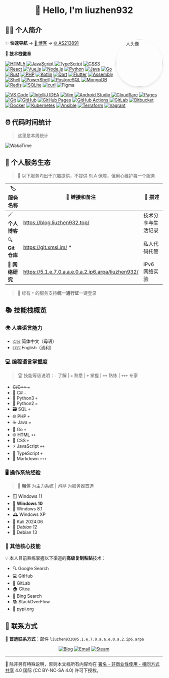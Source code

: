<h1 align="center">👋 Hello, I'm liuzhen932</h1>

## 🙋‍♂️ 个人简介

<img align='right' src="https://avatars.githubusercontent.com/u/141824471?v=4" width="150" alt="个人头像" style="border-radius: 50%; box-shadow: 0 4px 8px rgba(0,0,0,0.1);">

✨ **快速导航** → [📝 博客](http://blog.liuzhen932.top) → [🌐 AS213891](https://www.932.moe)

💫 **技术栈徽章**

[![HTML5](https://img.shields.io/badge/-HTML5-E34F26?style=flat-square&logo=html5&logoColor=white)](https://html.spec.whatwg.org/)
[![JavaScript](https://img.shields.io/badge/-JavaScript-f7e018?style=flat-square&logo=javascript&logoColor=white)](https://www.ecma-international.org/)
[![TypeScript](https://img.shields.io/badge/-TypeScript-007acc?style=flat-square&logo=typescript&logoColor=white)](https://www.typescriptlang.org/)
[![CSS3](https://img.shields.io/badge/-CSS3-1572B6?style=flat-square&logo=css&logoColor=white)](https://developer.mozilla.org/en-US/docs/Web/CSS)
[![React](https://img.shields.io/badge/-React-61dafb?style=flat-square&logo=react&logoColor=000000)](https://reactjs.org/)
[![Vue.js](https://img.shields.io/badge/-Vue.js-4fc08d?style=flat-square&logo=vue.js&logoColor=ffffff)](https://vuejs.org/)
[![Node.js](https://img.shields.io/badge/-Node.js-43853d?style=flat-square&logo=node.js&logoColor=ffffff)](https://nodejs.org/)
[![Python](https://img.shields.io/badge/-Python-3670A0?style=flat-square&logo=python&logoColor=ffdd54)](https://www.python.org/)
[![Java](https://img.shields.io/badge/-Java-ed8b00?style=flat-square&logo=openjdk&logoColor=ffffff)](https://www.java.com/)
[![Go](https://img.shields.io/badge/-Go-00add8?style=flat-square&logo=go&logoColor=ffffff)](https://golang.org/)
[![Rust](https://img.shields.io/badge/-Rust-000000?style=flat-square&logo=rust&logoColor=ffffff)](https://www.rust-lang.org/)
[![PHP](https://img.shields.io/badge/-PHP-777bb4?style=flat-square&logo=php&logoColor=ffffff)](https://www.php.net/)
[![Kotlin](https://img.shields.io/badge/-Kotlin-0095d5?style=flat-square&logo=kotlin&logoColor=ffffff)](https://kotlinlang.org/)
[![Dart](https://img.shields.io/badge/-Dart-0175c2?style=flat-square&logo=dart&logoColor=ffffff)](https://dart.dev/)
[![Flutter](https://img.shields.io/badge/-Flutter-02569b?style=flat-square&logo=flutter&logoColor=ffffff)](https://flutter.dev/)
[![Assembly](https://img.shields.io/badge/-Assembly-654ff0?style=flat-square&logo=assemblyscript&logoColor=ffffff)](https://en.wikipedia.org/wiki/Assembly_language)
[![Shell](https://img.shields.io/badge/-Shell-89e051?style=flat-square&logo=gnu-bash&logoColor=ffffff)](https://www.gnu.org/software/bash/)
[![PowerShell](https://img.shields.io/badge/-PowerShell-5391fe?style=flat-square&logo=powershell&logoColor=ffffff)](https://docs.microsoft.com/en-us/powershell/)
[![PostgreSQL](https://img.shields.io/badge/-PostgreSQL-336791?style=flat-square&logo=postgresql&logoColor=ffffff)](https://www.postgresql.org/)
[![MongoDB](https://img.shields.io/badge/-MongoDB-47a248?style=flat-square&logo=mongodb&logoColor=ffffff)](https://www.mongodb.com/)
[![Redis](https://img.shields.io/badge/-Redis-dc382d?style=flat-square&logo=redis&logoColor=ffffff)](https://redis.io/)
[![SQLite](https://img.shields.io/badge/-SQLite-003b57?style=flat-square&logo=sqlite&logoColor=ffffff)](https://www.sqlite.org/)
[![curl](https://img.shields.io/badge/curl-%23073551.svg?style=flat-square&logo=curl&logoColor=white)](https://curl.se/)
![Figma](https://img.shields.io/badge/-Figma-F24E1E?style=flat-square&logo=figma&logoColor=white)

[![VS Code](https://img.shields.io/badge/-VS%20Code-007acc?style=flat-square&logo=visual-studio-code&logoColor=ffffff)](https://code.visualstudio.com/)
[![IntelliJ IDEA](https://img.shields.io/badge/-IntelliJ%20IDEA-000000?style=flat-square&logo=intellijidea&logoColor=ffffff)](https://www.jetbrains.com/idea/)
[![Vim](https://img.shields.io/badge/-Vim-019733?style=flat-square&logo=vim&logoColor=ffffff)](https://www.vim.org/)
[![Android Studio](https://img.shields.io/badge/-Android%20Studio-3ddc84?style=flat-square&logo=android-studio&logoColor=ffffff)](https://developer.android.com/studio)
[![Cloudflare](https://img.shields.io/badge/-Cloudflare-f38020?style=flat-square&logo=cloudflare&logoColor=white)](https://www.cloudflare.com/)
[![Pages](https://img.shields.io/badge/-Pages-f38020?style=flat-square&logo=cloudflarepages&logoColor=white)](https://www.cloudflare.com/)
[![Git](https://img.shields.io/badge/-Git-f05032?style=flat-square&logo=git&logoColor=ffffff)](https://git-scm.com/)
[![GitHub](https://img.shields.io/badge/-GitHub-181717?style=flat-square&logo=github&logoColor=ffffff)](https://github.com/)
[![GitHub Pages](https://img.shields.io/badge/-GitHub%20Pages-121011?style=flat-square&logo=github&logoColor=white)](https://pages.github.com/)
[![GitHub Actions](https://img.shields.io/badge/-GitHub%20Actions-2671E5?style=flat-square&logo=githubactions&logoColor=white) ](https://github.com/features/actions)
[![GitLab](https://img.shields.io/badge/-GitLab-fc6d26?style=flat-square&logo=gitlab&logoColor=ffffff)](https://gitlab.com/)
[![Bitbucket](https://img.shields.io/badge/-Bitbucket-0052cc?style=flat-square&logo=bitbucket&logoColor=ffffff)](https://bitbucket.org/)
[![Docker](https://img.shields.io/badge/-Docker-2496ed?style=flat-square&logo=docker&logoColor=ffffff)](https://www.docker.com/)
[![Kubernetes](https://img.shields.io/badge/-Kubernetes-326ce5?style=flat-square&logo=kubernetes&logoColor=ffffff)](https://kubernetes.io/)
[![Ansible](https://img.shields.io/badge/-Ansible-ee0000?style=flat-square&logo=ansible&logoColor=ffffff)](https://www.ansible.com/)
[![Terraform](https://img.shields.io/badge/-Terraform-623ce4?style=flat-square&logo=terraform&logoColor=ffffff)](https://www.terraform.io/)
[![Vagrant](https://img.shields.io/badge/-Vagrant-1563ff?style=flat-square&logo=vagrant&logoColor=ffffff)](https://www.vagrantup.com/)

## ⏰ 代码时间统计

> 这里是本周统计

![WakaTime](https://github-readme-stats.vercel.app/api/wakatime?username=liuzhen932&api_domain=wakapi.xmsl.im&layout=compact&theme=radical)

## 🎨 个人服务生态

> 🎪 以下服务均出于兴趣提供，不提供 SLA 保障，但用心维护每一个服务

| 🏷️ 服务名称 | 🔗 链接和备注 | 📝 描述 |
| ------------- | ---------------------------------------------------- | -------- |
| 🪄 **个人博客** | <https://blog.liuzhen932.top/> | 技术分享与生活记录 |
| 🔍 **Git 仓库** | <https://git.xmsl.im/> * | 私人代码托管 |
| 💖 **网络研究** | <https://5.1.e.7.0.a.a.e.0.a.2.ip6.arpa/liuzhen932/> | IPv6 网络实验 |

> 🎫 标有 `*` 的服务支持**统一通行证**一键登录

## 📚 技能栈概览

### 🌍 人类语言能力

- 🇨🇳 简体中文（母语）
- 🇺🇸 English（流利）

### 💻 编程语言掌握度

> 🏆 技能等级说明：`-` 了解 | `=` 熟悉 | `+` 掌握 | `++` 熟练 | `+++` 专家

- ~~C/C++ 💀~~
- 🔷 C# `-`
- 🐍 Python3 `+`
- 🐍 Python2 `=`
- 🗃️ SQL `+`
- 🌐 PHP `+`
- ☕ Java `=`
- 🚀 Go `+`
- 🌐 HTML `++`
- 🎨 CSS `+`
- ⚡ JavaScript `++`
- 📘 TypeScript `+`
- 📝 Markdown `+++`

### 🖥️ 操作系统经验

> 🌟 **粗体** 为主力系统 | _斜体_ 为服务器首选

- 🪟 Windows 11
- 🌟 **Windows 10**
- 🔄 Windows 8.1
- 🕰️ Windows XP
- 🔐 Kali 2024.06
- 🌟 _Debian 12_
- 🐧 Debian 13

### 🔧 其他核心技能

💡 本人目前熟练掌握以下渠道的**高级复制粘贴**技术：

- 🔍 Google Search
- 💻 GitHub
- 🦊 GitLab
- 🏠 Gitea
- 🔷 Bing Search
- 📚 StackOverFlow
- 🐍 pypi.org

## 📮 联系方式

💌 **首选联系方式**：邮件 `liuzhen9320@5.1.e.7.0.a.a.e.0.a.2.ip6.arpa`

<div align="center">

[![Blog](https://img.shields.io/badge/-博客-000000?style=flat-square&logo=cloudflarepages&logoColor=white)](https://blog.liuzhen932.top/)
[![Email](https://img.shields.io/badge/-邮箱-ff6a00?style=flat-square&logo=alibabacloud&logoColor=white)](mailto:im@932.moe)
[![Steam](https://img.shields.io/badge/dynamic/json?url=https%3A%2F%2Fapi.swo.moe%2Fstats%2Fsteamfriends%2F76561199783068612&query=count&color=0b1a37&label=Steam&labelColor=134375&logo=steam&suffix=+好友&style=flat-square)](https://steamcommunity.com/profiles/76561199783068612)

</div>

---

📄 除非另有特殊说明，否则本文档所有内容均在 [署名 - 非商业性使用 - 相同方式共享](https://creativecommons.org/licenses/by-nc-sa/4.0/) 4.0 国际 (CC BY-NC-SA 4.0) 许可下授权。
